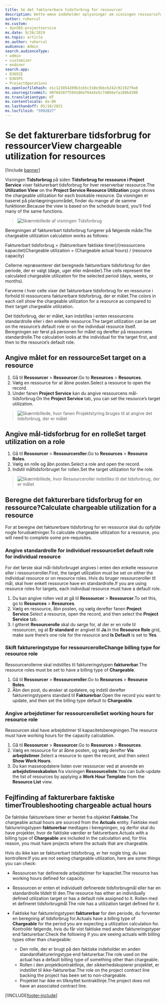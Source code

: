 ```yaml
---
title: Se det fakturerbare tidsforbrug for ressourcer
description: Dette emne indeholder oplysninger om visningen ressourceforbrug.
author: ruhercul
ms.custom:
- dyn365-projectservice
ms.date: 9/26/2019
ms.topic: article
ms.author: ruhercul
audience: Admin
search.audienceType:
- admin
- customizer
- enduser
search.app:
- D365CE
- D365PS
- ProjectOperations
ms.openlocfilehash: e1c123854209b3cb5c310e3bbcb242c9219279a8
ms.sourcegitcommit: 40f68387f594180af64a5e5c748b6efa188bd300
ms.translationtype: HT
ms.contentlocale: da-DK
ms.lasthandoff: 05/10/2021
ms.locfileid: "5992827"
---
```

# <a name="view-chargeable-utilization-for-resources"></a><span data-ttu-id="afccb-103">Se det fakturerbare tidsforbrug for ressourcer</span><span class="sxs-lookup"><span data-stu-id="afccb-103">View chargeable utilization for resources</span></span>

[!include [banner](../includes/psa-now-project-operations.md)]
 
<span data-ttu-id="afccb-104">Visningen **Tidsforbrug** på siden **Tidsforbrug for ressource i Project Service** viser fakturerbart tidsforbrug for hver reserverbar ressource.</span><span class="sxs-lookup"><span data-stu-id="afccb-104">The **Utilization View** on the **Project Service Resource Utilization** page shows the chargeable utilization for each bookable resource.</span></span> <span data-ttu-id="afccb-105">Da visningen er baseret på planlægningsområdet, finder du mange af de samme funktioner.</span><span class="sxs-lookup"><span data-stu-id="afccb-105">Because the view is based on the schedule board, you’ll find many of the same functions.</span></span>

> ![Skærmbillede af visningen Tidsforbrug](media/FAQ-utilization-1.png)
 

<span data-ttu-id="afccb-107">Beregningen af fakturerbart tidsforbrug fungerer på følgende måde:</span><span class="sxs-lookup"><span data-stu-id="afccb-107">The chargeable utilization calculation works as follows:</span></span>

   <span data-ttu-id="afccb-108">Fakturerbart tidsforbrug = (fakturerbare faktiske timer)/(ressourcens kapacitet)</span><span class="sxs-lookup"><span data-stu-id="afccb-108">Chargeable utilization = (Chargeable actual hours) / (resource capacity)</span></span>

<span data-ttu-id="afccb-109">Cellerne repræsenterer det beregnede fakturerbare tidsforbrug for den periode, der er valgt (dage, uger eller måneder).</span><span class="sxs-lookup"><span data-stu-id="afccb-109">The cells represent the calculated chargeable utilization for the selected period (days, weeks, or months).</span></span>

<span data-ttu-id="afccb-110">Farverne i hver celle viser det fakturerbare tidsforbrug for en ressource i forhold til ressourcens fakturerbare tidsforbrug, der er målet.</span><span class="sxs-lookup"><span data-stu-id="afccb-110">The colors in each cell show the chargeable utilization for a resource as compared to their target chargeable utilization.</span></span> 

<span data-ttu-id="afccb-111">Det tidsforbrug, der er målet, kan indstilles i enten ressourcens standardrolle eller i den enkelte ressource.</span><span class="sxs-lookup"><span data-stu-id="afccb-111">The target utilization can be set on the resource’s default role or on the individual resource itself.</span></span> <span data-ttu-id="afccb-112">Beregningen ser først på personen for målet og derefter på ressourcens standardrolle.</span><span class="sxs-lookup"><span data-stu-id="afccb-112">The calculation looks at the individual for the target first, and then to the resource’s default role.</span></span>

## <a name="set-target-on-a-resource"></a><span data-ttu-id="afccb-113">Angive målet for en ressource</span><span class="sxs-lookup"><span data-stu-id="afccb-113">Set target on a resource</span></span>

1. <span data-ttu-id="afccb-114">Gå til **Ressourcer** \> **Ressourcer**.</span><span class="sxs-lookup"><span data-stu-id="afccb-114">Go to **Resources** \> **Resources**.</span></span> 
2. <span data-ttu-id="afccb-115">Vælg en ressource for at åbne posten.</span><span class="sxs-lookup"><span data-stu-id="afccb-115">Select a resource to open the record.</span></span> 
3. <span data-ttu-id="afccb-116">Under fanen **Project Service** kan du angive ressourcens mål-tidsforbrug.</span><span class="sxs-lookup"><span data-stu-id="afccb-116">On the **Project Service** tab, you can set the resource’s target utilization.</span></span>

> ![Skærmbillede, hvor fanen Projektstyring bruges til at angive det tidsforbrug, der er målet](media/FAQ-utilization-2.png)
 
## <a name="set-target-utilization-on-a-role"></a><span data-ttu-id="afccb-118">Angive mål-tidsforbrug for en rolle</span><span class="sxs-lookup"><span data-stu-id="afccb-118">Set target utilization on a role</span></span>

1. <span data-ttu-id="afccb-119">Gå til **Ressourcer** \> **Ressourceroller**.</span><span class="sxs-lookup"><span data-stu-id="afccb-119">Go to **Resources** \> **Resource Roles**.</span></span> 
2. <span data-ttu-id="afccb-120">Vælg en rolle og åbn posten.</span><span class="sxs-lookup"><span data-stu-id="afccb-120">Select a role and open the record.</span></span> 
3. <span data-ttu-id="afccb-121">Indstil måltidsforbruget for rollen.</span><span class="sxs-lookup"><span data-stu-id="afccb-121">Set the target utilization for the role.</span></span>

> ![Skærmbillede, hvor Ressourceroller indstilles til det tidsforbrug, der er målet](media/FAQ-utilization-3.png)
 
## <a name="calculate-chargeable-utilization-for-a-resource"></a><span data-ttu-id="afccb-123">Beregne det fakturerbare tidsforbrug for en ressource?</span><span class="sxs-lookup"><span data-stu-id="afccb-123">Calculate chargeable utilization for a resource</span></span>

<span data-ttu-id="afccb-124">For at beregne det fakturerbare tidsforbrug for en ressource skal du opfylde nogle forudsætninger.</span><span class="sxs-lookup"><span data-stu-id="afccb-124">To calculate chargeable utilization for a resource, you will need to complete some pre-requisites.</span></span> 

### <a name="set-default-role-for-individual-resource"></a><span data-ttu-id="afccb-125">Angive standardrolle for individuel ressource</span><span class="sxs-lookup"><span data-stu-id="afccb-125">Set default role for individual resource</span></span>

<span data-ttu-id="afccb-126">For det første skal mål-tidsforbruget angives i enten den enkelte ressource eller i ressourceroller.</span><span class="sxs-lookup"><span data-stu-id="afccb-126">First, the target utilization must be set on either the individual resource or on resource roles.</span></span> <span data-ttu-id="afccb-127">Hvis du bruger ressourceroller til mål, skal hver enkelt ressource have en standardrolle.</span><span class="sxs-lookup"><span data-stu-id="afccb-127">If you are using resource roles for targets, each individual resource must have a default role.</span></span> 

1. <span data-ttu-id="afccb-128">Du kan angive rollen ved at gå til **Ressourcer** \> **Ressourcer**.</span><span class="sxs-lookup"><span data-stu-id="afccb-128">To set this, go to **Resources** \> **Resources**.</span></span> 
2. <span data-ttu-id="afccb-129">Vælg en ressource, åbn posten, og vælg derefter fanen **Project Service**.</span><span class="sxs-lookup"><span data-stu-id="afccb-129">Select a resource, open the record, and then select the **Project Service** tab.</span></span> 
3. <span data-ttu-id="afccb-130">I gitteret **Resourcerolle** skal du sørge for, at der er en rolle til ressourcen, og at **Er standard** er angivet til **Ja**.</span><span class="sxs-lookup"><span data-stu-id="afccb-130">In the **Resource Role** grid, make sure there’s one role for the resource and **Is Default** is set to **Yes**.</span></span>
 
### <a name="change-billing-type-for-resource-role"></a><span data-ttu-id="afccb-131">Skift faktureringstype for ressourcerolle</span><span class="sxs-lookup"><span data-stu-id="afccb-131">Change billing type for resource role</span></span>

<span data-ttu-id="afccb-132">Ressourcerollerne skal indstilles til faktureringstypen **fakturerbar**.</span><span class="sxs-lookup"><span data-stu-id="afccb-132">The resource roles must be set to have a billing type of **Chargeable**.</span></span> 

1. <span data-ttu-id="afccb-133">Gå til **Ressourcer** \> **Ressourceroller**.</span><span class="sxs-lookup"><span data-stu-id="afccb-133">Go to **Resources** \> **Resource Roles**.</span></span> 
2. <span data-ttu-id="afccb-134">Åbn den post, du ønsker at opdatere, og indstil derefter faktureringstypens standard til **Fakturerbar**.</span><span class="sxs-lookup"><span data-stu-id="afccb-134">Open the record you want to update, and then set the billing type default to **Chargeable**.</span></span>

### <a name="set-working-hours-for-resource-role"></a><span data-ttu-id="afccb-135">Angive arbejdstimer for ressourcerolle</span><span class="sxs-lookup"><span data-stu-id="afccb-135">Set working hours for resource role</span></span>
 
<span data-ttu-id="afccb-136">Ressourcen skal have arbejdstimer til kapacitetsberegningen.</span><span class="sxs-lookup"><span data-stu-id="afccb-136">The resource must have working hours for the capacity calculation.</span></span> 

1. <span data-ttu-id="afccb-137">Gå til **Ressourcer** \> **Ressourcer**.</span><span class="sxs-lookup"><span data-stu-id="afccb-137">Go to **Resources** \> **Resources**.</span></span> 
2. <span data-ttu-id="afccb-138">Vælg en ressource for at åbne posten, og vælg derefter **Vis arbejdstimer**.</span><span class="sxs-lookup"><span data-stu-id="afccb-138">Select a resource to open the record, and then select **Show Work Hours**.</span></span> 
3. <span data-ttu-id="afccb-139">Du kan masseopdatere listen over ressourcer ved at anvende en **arbejdstimeskabelon** fra visningen **Ressourceliste**.</span><span class="sxs-lookup"><span data-stu-id="afccb-139">You can bulk-update the list of resources by applying a **Work Hour Template** from the **Resource List** view.</span></span>

## <a name="troubleshooting-chargeable-actual-hours"></a><span data-ttu-id="afccb-140">Fejlfinding af fakturerbare faktiske timer</span><span class="sxs-lookup"><span data-stu-id="afccb-140">Troubleshooting chargeable actual hours</span></span>

<span data-ttu-id="afccb-141">De faktiske fakturerbare timer er hentet fra objektet **Faktiske**.</span><span class="sxs-lookup"><span data-stu-id="afccb-141">The chargeable actual hours are sourced from the **Actuals** entity.</span></span> <span data-ttu-id="afccb-142">Faktiske med faktureringstypen **fakturerbar** medtages i beregningen, og derfor skal du have projekter, hvor de faktiske værdier er fakturerbare.</span><span class="sxs-lookup"><span data-stu-id="afccb-142">Actuals with a billing type of **Chargeable** are included in the calculation and, for this reason, you must have projects where the actuals that are chargeable.</span></span>

<span data-ttu-id="afccb-143">Hvis du ikke kan se fakturerbart tidsforbrug, er her nogle ting, du kan kontrollere:</span><span class="sxs-lookup"><span data-stu-id="afccb-143">If you are not seeing chargeable utilization, here are some things you can check:</span></span>

- <span data-ttu-id="afccb-144">Ressourcen har definerede arbejdstimer for kapacitet.</span><span class="sxs-lookup"><span data-stu-id="afccb-144">The resource has working hours defined for capacity.</span></span>
- <span data-ttu-id="afccb-145">Ressourcen er enten et individuelt definerede tidsforbrugmål eller har en standardrolle tildelt til den.</span><span class="sxs-lookup"><span data-stu-id="afccb-145">The resource has either an individually defined utilization target or has a default role assigned to it.</span></span> <span data-ttu-id="afccb-146">Rollen med et defineret tidsforbrugmål.</span><span class="sxs-lookup"><span data-stu-id="afccb-146">The role has a utilization target defined for it.</span></span>
- <span data-ttu-id="afccb-147">Faktiske har faktureringstypen **fakturerbar** for den periode, du forventer en beregning af tidsforbrug for.</span><span class="sxs-lookup"><span data-stu-id="afccb-147">Actuals have a billing type of **Chargeable** for the period you are expecting a utilization calculation for.</span></span> <span data-ttu-id="afccb-148">Kontrollér følgende, hvis du får vist faktiske med andre faktureringstyper end fakturerbar:</span><span class="sxs-lookup"><span data-stu-id="afccb-148">Check the following if you are seeing actuals with billing types other than chargeable:</span></span>

  - <span data-ttu-id="afccb-149">Den rolle, der er brugt på den faktiske indeholder en anden standardfaktureringstype end fakturerbar.</span><span class="sxs-lookup"><span data-stu-id="afccb-149">The role used on the actual has a default billing type of something other than chargeable.</span></span>
  - <span data-ttu-id="afccb-150">Rollen i den projektkontraktlinje, der sikkerhedskopierer projektet, er indstillet til ikke-fakturerbar.</span><span class="sxs-lookup"><span data-stu-id="afccb-150">The role on the project contract line backing the project has been set to non-chargeable.</span></span>
  - <span data-ttu-id="afccb-151">Projektet har ikke en tilknyttet kontraktlinje.</span><span class="sxs-lookup"><span data-stu-id="afccb-151">The project does not have an associated contract line.</span></span>



[!INCLUDE[footer-include](../includes/footer-banner.md)]